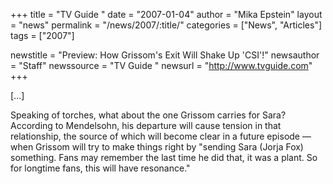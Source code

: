 +++
title = "TV Guide "
date = "2007-01-04"
author = "Mika Epstein"
layout = "news"
permalink = "/news/2007/:title/"
categories = ["News", "Articles"]
tags = ["2007"]

newstitle = "Preview: How Grissom's Exit Will Shake Up 'CSI'!"
newsauthor = "Staff"
newssource = "TV Guide "
newsurl = "http://www.tvguide.com"
+++

[...]

Speaking of torches, what about the one Grissom carries for Sara? According to Mendelsohn, his departure will cause tension in that relationship, the source of which will become clear in a future episode &#8212; when Grissom will try to make things right by "sending Sara (Jorja Fox) something. Fans may remember the last time he did that, it was a plant. So for longtime fans, this will have resonance."
